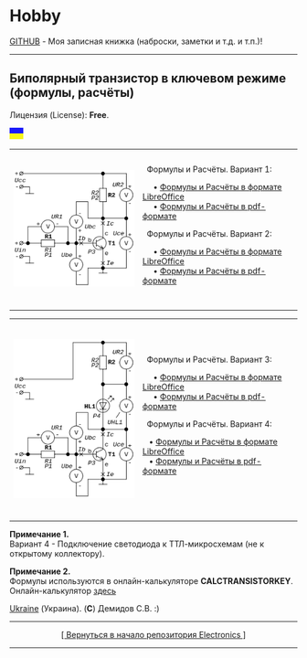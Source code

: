 # Hobby
[GITHUB](https://github.com) - Моя записная книжка (наброски, заметки и т.д. и т.п.)!

<hr>

## Биполярный транзистор в ключевом режиме (формулы, расчёты)

Лицензия (License): **Free**.

![](https://github.com/drilnet/electronics/blob/master/UA.png)

<table>
<tr>

<td>
<br>
&nbsp;&nbsp;<img src="https://github.com/drilnet/electronics/blob/master/Bipolar%20transistor%20in%20key%20mode/Calculations%201%20(draft).%20Scheme%20Transistor%20150dpi%20-%202.png">&nbsp;&nbsp;
<br>
<br>
</td>

<td>
&nbsp;&nbsp;Формулы и Расчёты. Вариант 1:

&nbsp;&nbsp;&nbsp;&nbsp;&nbsp;&bull; [Формулы и Расчёты в формате LibreOffice](https://github.com/drilnet/electronics/blob/master/Bipolar%20transistor%20in%20key%20mode/Calculations%201%20(draft).odt "Формулы и Расчёты. Вариант 1")&nbsp;&nbsp;
<br>
&nbsp;&nbsp;&nbsp;&nbsp;&nbsp;&bull; [Формулы и Расчёты в pdf-формате](https://github.com/drilnet/electronics/blob/master/Bipolar%20transistor%20in%20key%20mode/Calculations%201%20(draft).pdf "Формулы и Расчёты. Вариант 1")

&nbsp;&nbsp;Формулы и Расчёты. Вариант 2:

&nbsp;&nbsp;&nbsp;&nbsp;&nbsp;&bull; [Формулы и Расчёты в формате LibreOffice](https://github.com/drilnet/electronics/blob/master/Bipolar%20transistor%20in%20key%20mode/Calculations%202%20(draft).odt "Формулы и Расчёты. Вариант 2")&nbsp;&nbsp;
<br>
&nbsp;&nbsp;&nbsp;&nbsp;&nbsp;&bull; [Формулы и Расчёты в pdf-формате](https://github.com/drilnet/electronics/blob/master/Bipolar%20transistor%20in%20key%20mode/Calculations%202%20(draft).pdf "Формулы и Расчёты. Вариант 2")
</td>

</tr>
</table>

<table>
<tr>

<td>
<br>
&nbsp;&nbsp;<img src="https://github.com/drilnet/electronics/blob/master/Bipolar%20transistor%20in%20key%20mode/Calculations%203%20(draft).%20Scheme%20Transistor%20%26%20Svetodiod%20150dpi%20-%202.png">&nbsp;&nbsp;
<br>
<br>
</td>

<td>
&nbsp;&nbsp;Формулы и Расчёты. Вариант 3:

&nbsp;&nbsp;&nbsp;&nbsp;&nbsp;&bull; [Формулы и Расчёты в формате LibreOffice](https://github.com/drilnet/electronics/blob/master/Bipolar%20transistor%20in%20key%20mode/Calculations%203%20(draft).%20Transistor%20%26%20Svetodiod.odt "Формулы и Расчёты. Вариант 3")&nbsp;&nbsp;
<br>
&nbsp;&nbsp;&nbsp;&nbsp;&nbsp;&bull; [Формулы и Расчёты в pdf-формате](https://github.com/drilnet/electronics/blob/master/Bipolar%20transistor%20in%20key%20mode/Calculations%203%20(draft).%20Transistor%20%26%20Svetodiod.pdf "Формулы и Расчёты. Вариант 3")

&nbsp;&nbsp;Формулы и Расчёты. Вариант 4:

&nbsp;&nbsp;&nbsp;&bull; [Формулы и Расчёты в формате LibreOffice](https://github.com/drilnet/electronics/blob/master/Bipolar%20transistor%20in%20key%20mode/Calculations%204%20(draft).%20Transistor%20%26%20Svetodiod.odt "Формулы и Расчёты. Вариант 4")
<br>
&nbsp;&nbsp;&nbsp;&bull; [Формулы и Расчёты в pdf-формате](https://github.com/drilnet/electronics/blob/master/Bipolar%20transistor%20in%20key%20mode/Calculations%204%20(draft).%20Transistor%20%26%20Svetodiod.pdf "Формулы и Расчёты. Вариант 4")
</td>

</tr>
</table>
    
**Примечание 1.**
<br>
Вариант 4 - Подключение светодиода к ТТЛ-микросхемам (не к открытому коллектору).

**Примечание 2.**
<br>
Формулы используются в онлайн-калькуляторе **CALCTRANSISTORKEY**.
<br>
Онлайн-калькулятор [здесь](https://drilnet.github.io/calctransistorkey.html)

[Ukraine](https://en.wikipedia.org/wiki/Ukraine) (Украина). (**C**) Демидов С.В. :)

<hr>

<div align="center">
<a href="https://github.com/drilnet/electronics">
[ Вернуться в начало репозитория Electronics ]
</a>
</div>

<hr>
